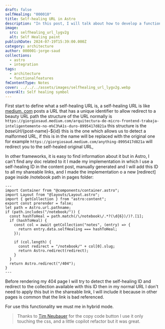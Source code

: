 ```yaml
---
draft: false
selfHealing: "000010"
title: Self-healing URL in Astro
description: "In this post, I will talk about how to develop a functionality of self-healing URL in Astro project with a simple approach "
image:
  src: selfhealing_url_lygv2g
  alt: Self Healing paint
publishDate: 2024-07-19T15:39:00.000Z
category: architecture
author: 000001-jorge-saud
collections:
  - astro
  - integration
tags:
  - architecture
  - functionalfeatures
fmContentType: Notes
cover: ../../../assets/images/selfhealing_url_lygv2g.webp
coverAlt: Self healing symbol
---
```


First start to define what a self-healing URL is, a self-healing URL is like [medium. com](https://giorgiosaud.medium.com) posts a URL that has a unique identifier to allow redirect to a beauty URL path the structure of the URL normally is `https://giorgiosaud.medium.com/arquitectura-de-micro-frontend-trabaja-inteligentemente-no-m%C3%A1s-duro-8995417d821a` this structure is the ${baseUrl}/${post-name}-${id} this is the one which allows us to detect a malformed URL, if this is in the name will be replaced with the original one for example `https://giorgiosaud.medium.com/anything-8995417d821a` will redirect you to the self-healed original URL,

In other frameworks, it is easy to find information about it but in Astro, I can't find any doc related to it I made my implementation in which I use a self-healing ID in the content post, manually generated and I will add this ID to all my shareable links, and I made the implementation o a new [redirect] page inside /notebook path in pages folder:

```astro
---
import Container from "@components/container.astro";
import Layout from "@layouts/Layout.astro";
import { getCollection } from "astro:content";
export const prerender = false;
let path = Astro.url.pathname;
if (path.includes("/notebook/")) {
  const hashToHeal = path.match(/\/notebook\/.*?(\d{6})/)?.[1];
  if (hashToHeal) {
    const col = await getCollection("notes", (entry) => {
      return entry.data.selfHealing === hashToHeal;
    });

    if (col.length) {
      const redirect = "/notebook/" + col[0].slug;
      return Astro.redirect(redirect);
    }
  }
  return Astro.redirect("/404");
}
---
```

Before rendering my 404 page I will try to detect the self-healing ID and redirect to the collection available with this ID then in my normal URL I don't need to apply this but in the shareable link, I will include it because in other pages is common that the link is bad referenced.

For use this functionality we must me in hybrid mode.

> Thanks to [Tim Neubauer](https://timneubauer.dev/blog/copy-code-button-in-astro/) for the copy code button I use it only touching the css, and a little copilot refactor but it was great.
